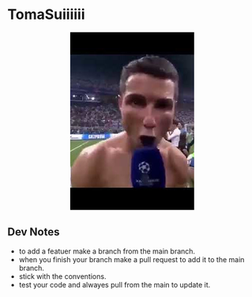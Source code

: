# TomaSuiiiiii
<p align="center">
<img src="./assets/suiiii.jpg" alt="suiii" />
<p>

## Dev Notes
- to add a featuer make a branch from the main branch.
- when you finish your branch make a pull request to add it to the main branch.
- stick with the conventions.
- test your code and alwayes pull from the main to update it.